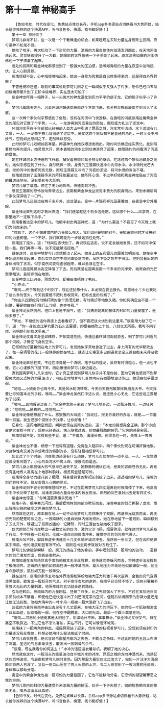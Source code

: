 # 第十一章 神秘高手
        【告知书友，时代在变化，免费站点难以长存，手机app多书源站点切换看书大势所趋，站长给你推荐的这个换源APP，听书音色多、换源、找书都好使！】
       第十一章 神秘高手
       梦可儿非常不甘，这一次是一个千载难逢的机会，如果趁现在五阶力量在身而除去辰南，真可谓神不知鬼不觉。
       她咬了咬牙，再次松动了一下封印的力量，浩瀚的力量自她体内汹涌澎湃而出，在天地间浩荡起伏。灵觉随着提升了一大截，她眼前的世界仿佛一下子明亮了起来，原本漆黑如墨的河水仿佛也一下子清澈了起来。
       远处的辰南和紫金神龙都感觉到了一股强大的压迫感，浩瀚如海般的力量在夜空中波动起伏，让人心胆具颤。
       辰南惊疑不定，心中暗暗嘀咕起来，她这一身修为究竟是自己修炼得来的，还是得自外界转赠？
       不管是何种途径，眼前的事实说明梦可儿刚才在一瞬间似乎又强大了许多，恐怕已经由五阶初级境界攀升到了五阶中级境界，实在是太可怕了！
       紫金神龙吓得一缩脖子，从一头强大的神龙退化到实力平平的痞子龙，它的胆子似乎小了许多。
       梦可儿脚踏玉莲台，沿着环城河快速向辰南这个方向飞来，紫金神龙拖着辰南立刻沉入了水底。
       这一次两个家伙似乎预感到了危险，没有在河流中飞快游移。在昏暗的河底辰南扯着紫金神龙的尾巴对它做了个手势，一人、一龙游离到河底靠边的部位，而后猛力扎进了淤泥中。
       环城河水早在千年前就已经被前人自大山中引进了罪恶之城，河水常年流动，水下淤泥有几丈厚，一人、一龙毫不费力就潜进了泥层中。倚仗这两个家伙都不是普通的角色，一时半会不用换气，否则如此憋闷之下，定然难以忍受。
       此时的梦可儿双眼灿若寒星。两道神光自她双眼透发而出，隐约间仿佛应经实质化。此刻随着修为再次提升，她灵觉大开，原本昏暗的河水此刻仿佛清亮了起来，她隐隐约约间看清了河底的景象。
       她在环城河上方快速的飞行着，捕捉着辰南和紫金神龙的身影，在路过两个家伙地藏身之地时，她似乎感应到了什么。身形微微一顿，身旁的玉莲瓣快速冲击向河水中。水中顿时光芒大盛，绞的河中的鱼虾死伤无数，而后玉莲瓣又冲向了河底的淤泥，将河水搅的浑浊不堪。
       辰南感觉到了玉莲瓣传来的阵阵能量波动，他阵阵心惊，不过幸好他和紫金神龙贴在了河底的最边缘地带，没有受到多大影响。
       梦可儿皱了皱眉。停住了无为地攻击，快速向前冲去。
       感觉玉莲瓣的恐怖波动渐渐远去，辰南和紫金神龙丛淤泥中费力的脱身而出，来到水面后两个家伙深深吸了一口气。
       此刻梦可儿已经远在两千米开外，远远望去。空中一片瑞彩祥光笼罩着她，在夜空中分外耀眼。
       紫金神龙直到这时才敢出声道：“我们赶紧趁这个机会逃走吧，逃回那个什么……风学院，在那里她不一定敢下杀手。”
       辰南看着远空中的梦可儿。他眼中射出两道神光，道：“为什么要逃？不要忘了今天晚上我们为何而来的。”
       “你疯了，这个小娘皮体内的力量那么强大，我们如何是她的对手，天知道她何时才会被封印的力量反噬，一个不好，我们就可能先一步被她抓住处死。”
       辰南摇了摇头，道：“时间应该快到了。再说现在逃走，说不定会被她发觉，还不如河中保险一些。我们再等一等，说不定能够活捉她。”
       就在这时，远空中地梦可儿突然颤动了起来，她身上的五彩霞光也跟着忽明忽暗，她在空中开始剧烈摇晃起来，而后突然自空中向地面坠落而去。虽然下坠之势并不很猛。但明显看出她的身体出现了状况。似乎突然间变得虚弱起来，难以悬浮在空中。
       梦可儿摇摇晃晃自高空降落了下去。而后跌落在距离辰南一千多米的河岸旁，她周身的光芒渐渐暗淡，最后摔倒在地面。
       紫金神龙无比兴奋，刚想大叫，却被辰南捂住了嘴巴。
       “小声点。”
       “嗷呜……终于等到这个时刻了，现在还犹豫什么，本龙现在要去报仇。可恶地小丫头让我吃了这么多的苦头，今天我要是不把利息收回来，枉称龙皇的后裔了。”
       “你这头四脚蛇有时候奸猾的像个流氓无赖，有时候却笨地像头猪。你如何确定这不是一个陷阱，要是她故意引我们上当呢，先等等看。”
       紫金神龙虽然恍然，但口上甚是不服气，道：“我猜测她真的被体内封印的力量反噬了，是你多想了。”
       “笨龙，不相信的话你直接上去看看好了，但不要把战火烧到我这里来。”辰南用力敲了它一下，道：“你一身蛇皮比茅坑里的石头还要硬，即便被她砍上十剑、八剑也无所畏，我可不同于你，别把她引到我这里来。”
       紫金神龙仗着浑身坚如精铁，不怕突遇危险，快速沿着环城河向前游去，到了梦可儿附近的那个河段，才腾空飞身到空中。
       它细细的打量着倒在地上的梦可儿，发觉她似乎真地昏迷了过去，身上所有的光华都敛去了，如一朵凋零的花儿一般静静的伏在地上，就连让它垂涎多日的道家至宝玉莲台都未来得及收起来。
       紫金神龙直想狂笑，不过它毕竟是一个流氓、痞子似的怪龙，虽然有时很粗心，但一点也不傻。它小心谨慎的飞落下来，而后慢慢向梦可儿身边逼近。
       直到距离梦可儿几米远时，它才真正感觉到梦可儿似乎并不是伪装，因为它再也感觉不到那股强大而又恐怖的力量波动了，相反此时地梦可儿身体内只有微弱地波动传出，她现在似乎很虚弱。
       “哈哈……小娘皮你也有今天，真是风水轮流转啊。今天白天竟然敢那样折磨龙大爷，今天我要让你知道本龙的手段，嗷呜……”紫金神龙虽然口中这么说，但还是小心无比，它这些话主要是为了试探。
       “嗷呜……真地昏迷过去了。”紫金神龙终于来到了梦可儿地身边，一边张牙舞爪，一边狂笑道：“哇哈哈……是真的……哇哈哈……”
       紫金神龙像是想起了什么，恶狠狠的大叫道：“我说过。报复你最好的办法，就是……一百遍啊一百遍，我去把那个混账小子找来，让你好看！”
       它身化一道闪电腾空而起，瞬间出现在辰南的近前，道：“本龙的猜想完全正确，那个小娘皮确实支撑不住了，现在已经昏迷。快点随我过去，给她最残酷的惩罚。”它笑的甚是邪恶。
       辰南惊疑不定，觉得有些不妥，道：“不着急，漫漫长夜。何须急在一时，先等上一等再说。”
       紫金神龙也不傻，细想一下觉得有道理，免得坠入陷阱中。两个家伙到现在可谓奸猾地很。对这种性命交关的事想考虑的特别的多，没有轻易相信梦可儿。
       如此过了半个时辰，河岸那边还没有什么动静，梦可儿久伏在地一动不动。一人、一龙觉得应该没有问题了，小心的自河水中爬上岸，慢慢向前逼去。
       梦可儿身上那股强大的气息早已消失不见，她静静的蜷伏在地，绝美的容颜苍白无比。再也没有圣地传人高高在上地那种韵味，相反有些楚楚可怜。
       辰南将全身功力提升到了极限，将身后背着的那把长剑拔了出来，遥遥指向梦可儿，璀璨的剑芒吞吐不定，散发着慑人心魄的寒光。
       紫金神龙则不安分的嗷嗷怪叫不已，不过在距离梦可儿四丈距离处时辰南停了下来，他高高将手中长剑举了起来。汹涌澎湃地力量自他体内散发而出。炽烈的剑芒激射出去足有四丈长。
       紫金神龙惊道：“你难道要直接杀死她？”
       辰南不答，眼中寒光闪烁。最后猛地挥剑向前方劈斩而去，璀璨夺目的剑芒撕裂了虚空，发出阵阵尖锐的破空之声袭向梦可儿。
       然而就在这时，原本躺在地上一动不动地梦可儿忽然睁开了双眼，两道神光绽放而出，再无想先前的楚楚可怜之态，一股磅礴的力量自她体内爆发而出。她在原地留下一道残影，瞬间移到了五丈开外，躲避过了辰南凶猛的一记劈斩，同时玉莲台也被她收了起来。
       巨大的剑芒将河岸劈出一道数丈长的巨沟，激的尘沙飞扬，烟雾弥漫。就在这时梦可儿采取了行动，手中持着一口短剑，化成一道白光向辰南冲来，璀璨夺目的剑光寒气袭人。
       辰南大叫不好，脚踩神虚步快速向十几丈外地环城河冲去。虽然他一步三丈，但在五阶绝世高手面前，他的速度明显有所不如， 刚刚迈出去两步就被对方截住了。
       梦可儿仿佛能够瞬移一般，突兀的挡在了他的身前，手中短剑荡起一股可怕的波动，一道巨大的剑芒激发而出，向着辰南劈来。
       辰南知道在五阶绝世高手面前他根本无半丝胜算，他快速向旁躲闪而去，将神虚步法发挥到了极限境界。浩瀚的力量的如怒海狂涛一般冲涌而来，莫大地压力冲击地他似欲爆裂一般，他全身血脉喷张，肌肤如刀割一般难受。
       就在这时，辰南的家传玄功在外界浩瀚如海般地强大压力刺激下再次逆转，金色的真气变得漆黑如墨，散发出一股妖异的气息。对于家传玄功的逆转，辰南早已见怪不怪了，现在只要被外界强大无比的力量刺激，他所修炼的玄功就会逆转路线。
       玄功逆转后，辰南体内的力量刚猛、狂暴了许多，比之先前强大了不少。不过在五阶绝世高手面前根本不够看，即便他已经快速冲出了剑芒所笼罩的空间，但随后汹涌而来的澎湃力量还是让他无法抗衡，他如大海中的一叶小舟一般被一股大浪掀飞了出去。
       凶猛的力量将辰南冲击出去足有十几丈距离，在强大压力的挤压下，他的每一寸肌肤都渗出了丝丝血迹，似欲撕裂一般。他在空中翻腾着，大口的吐血，最后一个跟斗栽落在地。
       “嗷呜……可恶的小娘皮真是太阴险了，阴谋诡计不断，事事算计。”紫金神龙又恨又气，躲在高空不敢靠近，不过它也不怎么害怕，实在不行，它可以躲进环城河。
       辰南抹了一把嘴角的鲜血，摇摇晃晃站了起来，他冷冷的扫视着梦可儿，没想到现在封印的力量还没有反噬她，料想必她用什么秘法拖延了时间。
       梦可儿白衣胜雪，绝代容颜令那星月都为之失色，不敢与之争辉。不过此时她的玉容上布满了寒霜，圣洁的气息渐渐敛去，散发出一股刺骨的杀气。
       “辰南，现在我看你如何逃去！”冰冷的话语透发着杀机，表明了她的决心。
       然而就在这时，一股滔天的能量波动自环城河水的对岸、罪恶之城的方向冲涌而来，浩荡起伏的恐怖波空，令辰南和梦可儿同时变色。因为那股力量实在太过浩大了，宛如一片汪洋大海般瞬间将两人吞没了，又似一座巨山压在了两人头顶的上方，令二人感觉到了一股沉重的压迫感，身体难以移动分毫。
       高空中的紫金神龙也被一股可怕的力量包围了，它也不能移动分毫，它恐惧的凝望着罪恶之城的方向。
       梦可儿体内的封印力量遭受外来浩瀚力量的挤压，似乎一下子失控了，她的脸色瞬间变的惨白无比，嘴角溢出丝丝血迹。
       【告知书友，时代在变化，免费站点难以长存，手机app多书源站点切换看书大势所趋，站长给你推荐的这个换源APP，听书音色多、换源、找书都好使！】
